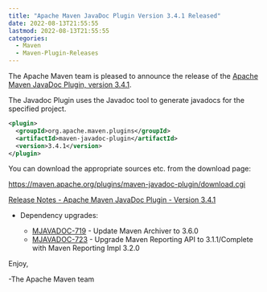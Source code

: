 ```yaml
---
title: "Apache Maven JavaDoc Plugin Version 3.4.1 Released"
date: 2022-08-13T21:55:55
lastmod: 2022-08-13T21:55:55
categories:
  - Maven
  - Maven-Plugin-Releases
---
```

The Apache Maven team is pleased to announce the release of the 
[Apache Maven JavaDoc Plugin, version 3.4.1](https://maven.apache.org/plugins/maven-javadoc-plugin).

The Javadoc Plugin uses the Javadoc tool to generate javadocs for the
specified project. 


```xml
<plugin>
  <groupId>org.apache.maven.plugins</groupId>
  <artifactId>maven-javadoc-plugin</artifactId>
  <version>3.4.1</version>
</plugin>
```

You can download the appropriate sources etc. from the download page:

https://maven.apache.org/plugins/maven-javadoc-plugin/download.cgi


[Release Notes - Apache Maven JavaDoc Plugin - Version 3.4.1](https://issues.apache.org/jira/secure/ReleaseNote.jspa?projectId=12317529&version=12352053)

* Dependency upgrades:
 
  * [MJAVADOC-719](https://issues.apache.org/jira/browse/MJAVADOC-719) - Update Maven Archiver to 3.6.0
  * [MJAVADOC-723](https://issues.apache.org/jira/browse/MJAVADOC-723) - Upgrade Maven Reporting API to 3.1.1/Complete with Maven Reporting Impl 3.2.0


Enjoy,

-The Apache Maven team 
